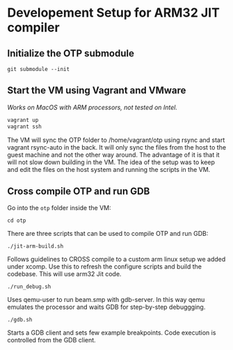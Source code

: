 # Developement Setup for ARM32 JIT compiler

## Initialize the OTP submodule

    git submodule --init

## Start the VM using Vagrant and VMware

*Works on MacOS with ARM processors, not tested on Intel.*

```bash
vagrant up
vagrant ssh
```

The VM will sync the OTP folder to /home/vagrant/otp using rsync and start 
vagrant rsync-auto in the back. 
It will only sync the files from the host to the guest machine and not the other 
way around. 
The advantage of it is that it will not slow down building in the VM. 
The idea of the setup was to keep and edit the files on the host system and 
running the scripts in the VM.

## Cross compile OTP and run GDB

Go into the `otp` folder inside the VM:

    cd otp

There are three scripts that can be used to compile OTP and run GDB:

    ./jit-arm-build.sh 

Follows guidelines to CROSS compile to a custom arm linux setup we added under xcomp. Use this to refresh the configure scripts and build the codebase. This will use arm32 Jit code.

    ./run_debug.sh 

Uses qemu-user to run beam.smp with gdb-server. In this way qemu emulates the processor and waits GDB for step-by-step debuggging.

    ./gdb.sh

Starts a GDB client and sets few example breakpoints. Code execution is controlled from the GDB client.
